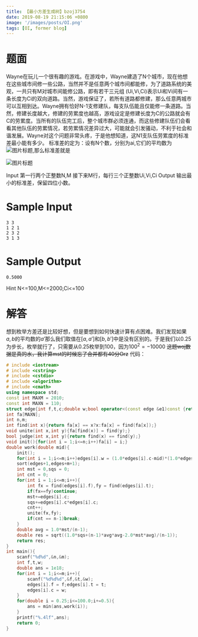 ```yaml
---
title: 【最小方差生成树】bzoj3754
date: 2019-08-19 21:15:06 +0800
image: '/images/posts/OI.png'
tags: [OI, former blog]
---
```


# 题面
Wayne在玩儿一个很有趣的游戏。在游戏中，Wayne建造了N个城市，现在他想在这些城市间修一些公路，当然并不是任意两个城市间都能修，为了道路系统的美观，一共只有M对城市间能修公路，即有若干三元组 (Ui,Vi,Ci)表示Ui和Vi间有一条长度为Ci的双向道路。当然，游戏保证了，若所有道路都修建，那么任意两城市可以互相到达。Wayne拥有恰好N-1支修建队，每支队伍能且仅能修一条道路。当然，修建长度越大，修建的劳累度也越高，游戏设定是修建长度为C的公路就会有C的劳累度。当所有的队伍完工后，整个城市群必须连通，而这些修建队伍们会看看其他队伍的劳累情况，若劳累情况差异过大，可能就会引发骚动，不利于社会和谐发展。Wayne对这个问题非常头疼，于是他想知道，这N1支队伍劳累度的标准差最小能有多少。
标准差的定为：设有N个数，分别为ai,它们的平均数为![图片标题](https://cdn.risingentropy.top/images/posts/d5aa133ab64410bb4003232.png),那么标准差就是

![图片标题](https://cdn.risingentropy.top/images/posts/d5aa133ab64410bb4003232.png)

Input
第一行两个正整数N,M
接下来M行，每行三个正整数Ui,Vi,Ci
Output
输出最小的标准差，保留四位小数。
#  Sample Input
```
3 3
1 2 1
2 3 2
3 1 3
```
#  Sample Output
```
0.5000
```
Hint
N<=100,M<=2000,Ci<=100
# 解答
想到枚举方差还是比较好想，但是要想到如何快速计算有点困难。我们发现如果$a,b$的平均数的$a'$那么我们取值在$[a,a']$和$[b,b']$中是没有区别的。于是我们以0.25为步长，枚举就行了，只需要从0.25枚举到100，因为$100^2=-10000$
~~这题woj数据是真的水，我计算mst的时候忘了合并都有40分Orz~~
代码：
```cpp
# include <iostream>
# include <cstring>
# include <cstdio>
# include <algorithm>
# include <cmath>
using namespace std;
const int MAXM = 2010;
const int MAXN = 110;
struct edge{int f,t,c;double w;bool operator<(const edge &e1)const {return w<e1.w;}}edges[MAXM];
int fa[MAXN];
int n,m; 
int find(int x){return fa[x] == x?x:fa[x] = find(fa[x]);}
void unite(int x,int y){fa[find(x)] = find(y);}
bool judge(int x,int y){return find(x) == find(y);}
void init(){for(int i = 1;i<=n;i++)fa[i] = i;}
double work(double mid){
	init();
	for(int i = 1;i<=m;i++)edges[i].w = (1.0*edges[i].c-mid)*(1.0*edges[i].c-mid);
	sort(edges+1,edges+m+1);
	int mst = 0,sqs = 0;
	int cnt = 0;
	for(int i = 1;i<=m;i++){
		int fx = find(edges[i].f),fy = find(edges[i].t);
		if(fx==fy)continue;
		mst+=edges[i].c;
		sqs+=edges[i].c*edges[i].c;
		cnt++;
		unite(fx,fy);
		if(cnt == n-1)break;
	}
	double avg = 1.0*mst/(n-1);
	double res = sqrt((1.0*sqs+(n-1)*avg*avg-2.0*mst*avg)/(n-1));
	return res;
} 
int main(){
	scanf("%d%d",&n,&m);
	int f,t,w;
	double ans = 1e18;
	for(int i = 1;i<=m;i++){
		scanf("%d%d%d",&f,&t,&w);
		edges[i].f = f;edges[i].t = t;
		edges[i].c = w;
	}
	for(double i = 0.25;i<=100.0;i+=0.5){
		ans = min(ans,work(i));
	}
	printf("%.4lf",ans);
	return 0;
}
```